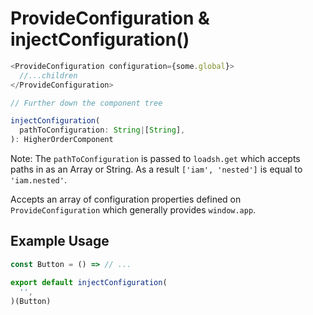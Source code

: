 # ProvideConfiguration & injectConfiguration()

```js
<ProvideConfiguration configuration={some.global}>
  //...children
</ProvideConfiguration>

// Further down the component tree

injectConfiguration(
  pathToConfiguration: String|[String],
): HigherOrderComponent
```

Note: The `pathToConfiguration` is passed to `loadsh.get` which accepts paths in
as an Array or String. As a result `['iam', 'nested']` is equal to
`'iam.nested'`.

Accepts an array of configuration properties defined on `ProvideConfiguration`
which generally provides `window.app`.

## Example Usage

```js
const Button = () => // ...

export default injectConfiguration(
  '',
)(Button)
```
